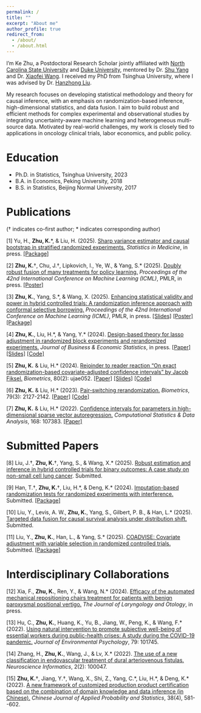 ```yaml
---
permalink: /
title: ""
excerpt: "About me"
author_profile: true
redirect_from: 
  - /about/
  - /about.html
---
```


I’m Ke Zhu, a Postdoctoral Research Scholar jointly affiliated with [North Carolina State University](https://statistics.sciences.ncsu.edu/people/kzhu24/) and [Duke University](https://biostat.duke.edu/profile/ke-zhu), mentored by Dr. [Shu Yang](https://shuyang.wordpress.ncsu.edu) and Dr. [Xiaofei Wang](https://biostat.duke.edu/profile/xiaofei-wang). I received my PhD from Tsinghua University, where I was advised by Dr. [Hanzhong Liu](https://www.stat.tsinghua.edu.cn/en/info/1023/1050.htm).

My research focuses on developing statistical methodology and theory for causal inference, with an emphasis on randomization-based inference, high-dimensional statistics, and data fusion. I aim to build robust and efficient methods for complex experimental and observational studies by integrating uncertainty-aware machine learning and heterogeneous multi-source data. Motivated by real-world challenges, my work is closely tied to applications in oncology clinical trials, labor economics, and public policy.


Education
======
* Ph.D. in Statistics, Tsinghua University, 2023
* B.A. in Economics, Peking University, 2018
* B.S. in Statistics, Beijing Normal University, 2017

Publications
======
(† indicates co-first author; \* indicates corresponding author)

[1] Yu, H., **Zhu, K.**\*, & Liu, H. (2025). [Sharp variance estimator and causal bootstrap in stratified randomized experiments.](https://arxiv.org/abs/2401.16667) *Statistics in Medicine*, in press. [[Package]](https://github.com/yu-hao-yang/CausalBootstrap)

[2] **Zhu, K.**†, Chu, J.†, Lipkovich, I., Ye, W., & Yang, S.\* (2025). [Doubly robust fusion of many treatments for policy learning.](http://arxiv.org/abs/2505.08092) *Proceedings of the 42nd International Conference on Machine Learning (ICML)*, PMLR, in press. [[Poster]](https://drive.google.com/file/d/1CoTnqpwHshFU7k6rgy3vbGFcBC5OAgsk/view?usp=sharing)

[3] **Zhu, K.**, Yang, S.\*, & Wang, X. (2025). [Enhancing statistical validity and power in hybrid controlled trials: A randomization inference approach with conformal selective borrowing.](https://arxiv.org/abs/2410.11713) *Proceedings of the 42nd International Conference on Machine Learning (ICML)*, PMLR, in press. [[Slides]](https://drive.google.com/file/d/1LkTDY12CjUL0BAGQAt4JmOBlgk-MN3Ix/view?usp=sharing) [[Poster]](https://drive.google.com/file/d/1g5vFT6irtPWFQWwh6AGe-iYCvMF4z0B2/view?usp=share_link) [[Package]](https://github.com/ke-zhu/intFRT)

[4] **Zhu, K.**, Liu, H.\*, & Yang, Y.\* (2024). [Design-based theory for lasso adjustment in randomized block experiments and rerandomized experiments.](https://www.tandfonline.com/doi/full/10.1080/07350015.2024.2403381) *Journal of Business & Economic Statistics*, in press. [[Paper]](https://drive.google.com/file/d/1CG2LFFoNklAKZGLoSOexTEjpcvv6VI_c/view?usp=share_link) [[Slides]](https://drive.google.com/file/d/1U_IFeQeBr02D8ypQrqGq7UoJ7Ffw8huE/view?usp=share_link) [[Code]](https://github.com/ke-zhu/stra-rerand-lasso-code)

[5] **Zhu, K.** & Liu, H.\* (2024). [Rejoinder to reader reaction “On exact randomization-based covariate-adjusted confidence intervals” by Jacob Fiksel.](https://doi.org/10.1093/biomtc/ujae052) *Biometrics*, 80(2): ujae052. [[Paper]](https://drive.google.com/file/d/1Ox9LaahfrXYHSPLYWynKGnPIW24CG68p/view?usp=share_link) [[Slides]](https://drive.google.com/file/d/1Lb3smMd7e2W-zL3MD9eGbIWp_hWZrcQv/view?usp=share_link) [[Code]](https://github.com/ke-zhu/rbci) 

[6] **Zhu, K.** & Liu, H.\* (2023). [Pair-switching rerandomization.](https://doi.org/10.1111/biom.13712) *Biometrics*, 79(3): 2127-2142. [[Paper]](https://drive.google.com/file/d/18YwSCJwJ9JPYIMURraZV2mAMCdj9YH2N/view?usp=share_link) [[Code]](https://academic.oup.com/biometrics/article/79/3/2127/7513878#supplementary-data)

[7] **Zhu, K.** & Liu, H.\* (2022). [Confidence intervals for parameters in high-dimensional sparse vector autoregression.](https://doi.org/10.1016/j.csda.2021.107383) *Computational Statistics & Data Analysis*, 168: 107383. [[Paper]](https://drive.google.com/file/d/1EIu74F-MQtSpYKt_sh6d15FKKShr9c5w/view?usp=sharing)

Submitted Papers
======

[8] Liu, J.†, **Zhu, K.**†, Yang, S., & Wang, X.\* (2025). [Robust estimation and inference in hybrid controlled trials for binary outcomes: A case study on non-small cell lung cancer](https://arxiv.org/abs/2505.00217). Submitted.

[9] Han, T.†, **Zhu, K.**†, Liu, H.\*, & Deng, K.\* (2024). [Imputation-based randomization tests for randomized experiments with interference.](https://arxiv.org/abs/2411.08352) Submitted. [[Package]](https://github.com/htx113/imprt)

[10] Liu, Y., Levis, A. W., **Zhu, K.**, Yang, S., Gilbert, P. B., & Han, L.\* (2025). [Targeted data fusion for causal survival analysis under distribution shift.](https://arxiv.org/abs/2501.18798) Submitted.

[11] Liu, Y., **Zhu, K.**, Han, L., & Yang, S.\* (2025). [COADVISE: Covariate adjustment with variable selection in randomized controlled trials.](https://arxiv.org/abs/2501.08945) Submitted. [[Package]](https://github.com/yiliu1998/Coadvise)

Interdisciplinary Collaborations
======

[12] Xia, F., **Zhu, K.**, Ren, Y., & Wang, N.\* (2024). [Efficacy of the automated mechanical repositioning chairs treatment for patients with benign paroxysmal positional vertigo.](https://www.cambridge.org/core/journals/journal-of-laryngology-and-otology/article/efficacy-of-the-automated-mechanical-repositioning-chairs-treatment-for-patients-with-benign-paroxysmal-positional-vertigo/F0849A523F950E5A5195324EB1D75833) *The Journal of Laryngology and Otology*, in press.

[13] Hu, C., **Zhu, K.**, Huang, K., Yu, B., Jiang, W., Peng, K., & Wang, F.\* (2022). [Using natural intervention to promote subjective well-being of essential workers during public-health crises: A study during the COVID-19 pandemic.](https://doi.org/10.1016/j.jenvp.2021.101745) *Journal of Environmental Psychology*, 79: 101745.

[14] Zhang, H., **Zhu, K.**, Wang, J., & Lv, X.\* (2022). [The use of a new classification in endovascular treatment of dural arteriovenous fistulas.](https://doi.org/10.1016/j.neuri.2022.100047) *Neuroscience Informatics*, 2(2): 100047.

[15] **Zhu, K.**†, Jiang, Y.†, Wang, X., Shi, Z., Yang, C.\*, Liu, H.\*, & Deng, K.\* (2022). [A new framework of customized production product certification based on the combination of domain knowledge and data inference (in Chinese).](https://aps.ecnu.edu.cn/cn/article/id/9522) *Chinese Journal of Applied Probability and Statistics*, 38(4), 581--602.




<script type='text/javascript' id='clustrmaps' src='//cdn.clustrmaps.com/map_v2.js?cl=080808&w=320&t=tt&d=6azBu2HkvZX9yIT4v8xF7VXA7w7dy-5qi5E20N5j5Js&co=ffffff&cmo=3acc3a&cmn=ff5353&ct=808080'></script>

